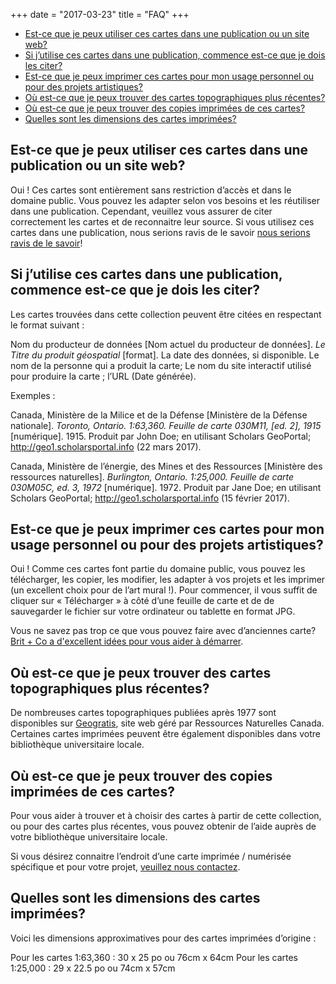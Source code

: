 +++
date = "2017-03-23"
title = "FAQ"
+++

<ul class="contents">
	<li><a href="#est-ce-que-je-peux-utiliser-ces-cartes-dans-une-publication-ou-un-site-web">Est-ce que je peux utiliser ces cartes dans une publication ou un site web?</a></li>
	<li><a href="#si-jutilise-ces-cartes-dans-une-publication-commence-est-ce-que-je-dois-les-citer">Si j’utilise ces cartes dans une publication, commence est-ce que je dois les citer?</a></li>
	<li><a href="#est-ce-que-je-peux-imprimer-ces-cartes-pour-mon-usage-personnel-ou-pour-des-projets-artistiques">Est-ce que je peux imprimer ces cartes pour mon usage personnel ou pour des projets artistiques?</a></li>
	<li><a href="#où-est-ce-que-je-peux-trouver-des-cartes-topographiques-plus-récentes">Où est-ce que je peux trouver des cartes topographiques plus récentes?</a></li>
	<li><a href="#où-est-ce-que-je-peux-trouver-des-copies-imprimées-de-ces-cartes">Où est-ce que je peux trouver des copies imprimées de ces cartes?</a></li>
	<li><a href="#quelles-sont-les-dimensions-des-cartes-imprimées">Quelles sont les dimensions des cartes imprimées?</a></li>
</ul>

## Est-ce que je peux utiliser ces cartes dans une publication ou un site web? 

Oui ! Ces cartes sont entièrement sans restriction d’accès et dans le domaine public. Vous pouvez les adapter selon vos besoins et les réutiliser dans une publication. Cependant, veuillez vous assurer de citer correctement les cartes et de reconnaitre leur source. Si vous utilisez ces cartes dans une publication, nous serions ravis de le savoir [nous serions ravis de le savoir](../contact/)!

## Si j’utilise ces cartes dans une publication, commence est-ce que je dois les citer?

Les cartes trouvées dans cette collection peuvent être citées en respectant le format suivant : 

Nom du producteur de données [Nom actuel du producteur de données]. _Le Titre du produit géospatial_ [format]. La date des données, si disponible. Le nom de la personne qui a produit la carte; Le nom du site interactif utilisé pour produire la carte ; l’URL (Date générée). 

Exemples :

Canada, Ministère de la Milice et de la Défense [Ministère de la Défense nationale]. _Toronto, Ontario. 1:63,360. Feuille de carte 030M11, [ed. 2], 1915_ [numérique]. 1915. Produit par John Doe; en utilisant Scholars GeoPortal; http://geo1.scholarsportal.info (22 mars 2017).
 
Canada, Ministère de l’énergie, des Mines et des Ressources [Ministère des ressources naturelles]. _Burlington, Ontario. 1:25,000. Feuille de carte 030M05C, ed. 3, 1972_ [numérique]. 1972. Produit par Jane Doe; en utilisant Scholars GeoPortal; http://geo1.scholarsportal.info (15 février 2017).

## Est-ce que je peux imprimer ces cartes pour mon usage personnel ou pour des projets artistiques?

Oui ! Comme ces cartes font partie du domaine public, vous pouvez les télécharger, les copier, les modifier, les adapter à vos projets et les imprimer (un excellent choix pour de l’art mural !). Pour commencer, il vous suffit de cliquer sur « Télécharger » à côté d’une feuille de carte  et de de sauvegarder le fichier sur votre ordinateur ou tablette en format JPG. 

Vous ne savez pas trop ce que vous pouvez faire avec d’anciennes carte? [Brit + Co a d'excellent idées pour vous aider à démarrer](https://www.brit.co/diy-maps/).

## Où est-ce que je peux trouver des cartes topographiques plus récentes?

De nombreuses cartes topographiques publiées après 1977 sont disponibles sur [Geogratis](http://geogratis.cgdi.gc.ca/), site web géré par Ressources Naturelles Canada. Certaines cartes imprimées peuvent être également disponibles dans votre bibliothèque universitaire locale. 

## Où est-ce que je peux trouver des copies imprimées de ces cartes?

Pour vous aider à trouver et à choisir des cartes à partir de cette collection, ou pour des cartes plus récentes, vous pouvez obtenir de l’aide auprès de votre bibliothèque universitaire locale. 

Si vous désirez connaitre l’endroit d’une carte imprimée / numérisée spécifique et pour votre projet, [veuillez nous contactez](../contact).

## Quelles sont les dimensions des cartes imprimées?

Voici les dimensions approximatives pour des cartes imprimées d’origine :

Pour les cartes 1:63,360 : 30 x 25 po ou 76cm x 64cm
Pour les cartes 1:25,000 : 29  x 22.5 po ou 74cm x 57cm 
